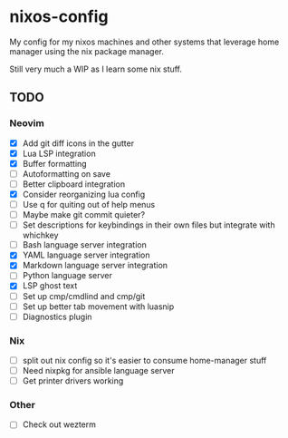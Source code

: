 # nixos-config

My config for my nixos machines and other systems that leverage home manager
using the nix package manager.

Still very much a WIP as I learn some nix stuff.

## TODO

### Neovim

- [x] Add git diff icons in the gutter
- [x] Lua LSP integration
- [x] Buffer formatting
- [ ] Autoformatting on save
- [ ] Better clipboard integration
- [x] Consider reorganizing lua config
- [ ] Use q for quiting out of help menus
- [ ] Maybe make git commit quieter?
- [ ] Set descriptions for keybindings in their own files but integrate with whichkey
- [ ] Bash language server integration
- [x] YAML language server integration
- [x] Markdown language server integration
- [ ] Python language server
- [x] LSP ghost text
- [ ] Set up cmp/cmdlind and cmp/git
- [ ] Set up better tab movement with luasnip
- [ ] Diagnostics plugin

### Nix

- [ ] split out nix config so it's easier to consume home-manager stuff
- [ ] Need nixpkg for ansible language server
- [ ] Get printer drivers working

### Other

- [ ] Check out wezterm
